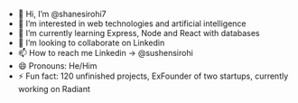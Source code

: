 - 👋 Hi, I’m @shanesirohi7
- 👀 I’m interested in web technologies and artificial intelligence
- 🌱 I’m currently learning Express, Node and React with databases
- 💞️ I’m looking to collaborate on Linkedin
- 📫 How to reach me Linkedin -> @sushensirohi
- 😄 Pronouns: He/Him
- ⚡ Fun fact: 120 unfinished projects, ExFounder of two startups, currently working on Radiant


